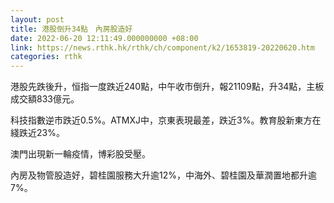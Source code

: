 ```yaml
---
layout: post
title: 港股倒升34點　內房股造好
date: 2022-06-20 12:11:49.000000000 +08:00
link: https://news.rthk.hk/rthk/ch/component/k2/1653819-20220620.htm
categories: rthk
---
```


港股先跌後升，恒指一度跌近240點，中午收市倒升，報21109點，升34點，主板成交額833億元。

科技指數逆市跌近0.5%。ATMXJ中，京東表現最差，跌近3%。教育股新東方在綫跌近23%。

澳門出現新一輪疫情，博彩股受壓。

內房及物管股造好，碧桂園服務大升逾12%，中海外、碧桂園及華潤置地都升逾7%。
